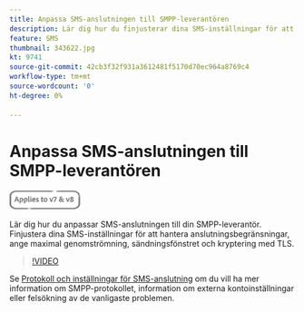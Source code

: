```yaml
---
title: Anpassa SMS-anslutningen till SMPP-leverantören
description: Lär dig hur du finjusterar dina SMS-inställningar för att hantera anslutningsbegränsningar, ange maximal genomströmning, sändningsfönstret och kryptering med TLS.
feature: SMS
thumbnail: 343622.jpg
kt: 9741
source-git-commit: 42cb3f32f931a3612481f5170d70ec964a8769c4
workflow-type: tm+mt
source-wordcount: '0'
ht-degree: 0%

---
```



# Anpassa SMS-anslutningen till SMPP-leverantören

![Gäller V7, V8](../assets/V7-V8-stamp.png)

Lär dig hur du anpassar SMS-anslutningen till din SMPP-leverantör. Finjustera dina SMS-inställningar för att hantera anslutningsbegränsningar, ange maximal genomströmning, sändningsfönstret och kryptering med TLS.

>[!VIDEO](https://video.tv.adobe.com/v/343622?quality=12)

Se [Protokoll och inställningar för SMS-anslutning](https://experienceleague.adobe.com/docs/campaign-classic/using/sending-messages/sending-messages-on-mobiles/sms-protocol.html?lang=en#sending-messages) om du vill ha mer information om SMPP-protokollet, information om externa kontoinställningar eller felsökning av de vanligaste problemen.
